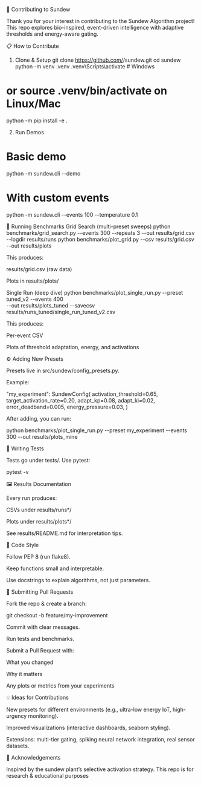 🤝 Contributing to Sundew

Thank you for your interest in contributing to the Sundew Algorithm project!
This repo explores bio-inspired, event-driven intelligence with adaptive thresholds and energy-aware gating.

📋 How to Contribute
1. Clone & Setup
git clone https://github.com/<your-username>/sundew.git
cd sundew
python -m venv .venv
.venv\Scripts\activate   # Windows
# or source .venv/bin/activate on Linux/Mac

python -m pip install -e .

2. Run Demos
# Basic demo
python -m sundew.cli --demo

# With custom events
python -m sundew.cli --events 100 --temperature 0.1

🔬 Running Benchmarks
Grid Search (multi-preset sweeps)
python benchmarks/grid_search.py --events 300 --repeats 3 --out results/grid.csv --logdir results/runs
python benchmarks/plot_grid.py --csv results/grid.csv --out results/plots


This produces:

results/grid.csv (raw data)

Plots in results/plots/

Single Run (deep dive)
python benchmarks/plot_single_run.py --preset tuned_v2 --events 400 \
  --out results/plots_tuned --savecsv results/runs_tuned/single_run_tuned_v2.csv


This produces:

Per-event CSV

Plots of threshold adaptation, energy, and activations

⚙️ Adding New Presets

Presets live in src/sundew/config_presets.py.

Example:

"my_experiment": SundewConfig(
    activation_threshold=0.65,
    target_activation_rate=0.20,
    adapt_kp=0.08,
    adapt_ki=0.02,
    error_deadband=0.005,
    energy_pressure=0.03,
)


After adding, you can run:

python benchmarks/plot_single_run.py --preset my_experiment --events 300 --out results/plots_mine

🧪 Writing Tests

Tests go under tests/. Use pytest:

pytest -v

🖼️ Results Documentation

Every run produces:

CSVs under results/runs*/

Plots under results/plots*/

See results/README.md
 for interpretation tips.

📜 Code Style

Follow PEP 8 (run flake8).

Keep functions small and interpretable.

Use docstrings to explain algorithms, not just parameters.

🚀 Submitting Pull Requests

Fork the repo & create a branch:

git checkout -b feature/my-improvement


Commit with clear messages.

Run tests and benchmarks.

Submit a Pull Request with:

What you changed

Why it matters

Any plots or metrics from your experiments

💡 Ideas for Contributions

New presets for different environments (e.g., ultra-low energy IoT, high-urgency monitoring).

Improved visualizations (interactive dashboards, seaborn styling).

Extensions: multi-tier gating, spiking neural network integration, real sensor datasets.

🙏 Acknowledgements

Inspired by the sundew plant’s selective activation strategy.
This repo is for research & educational purposes
